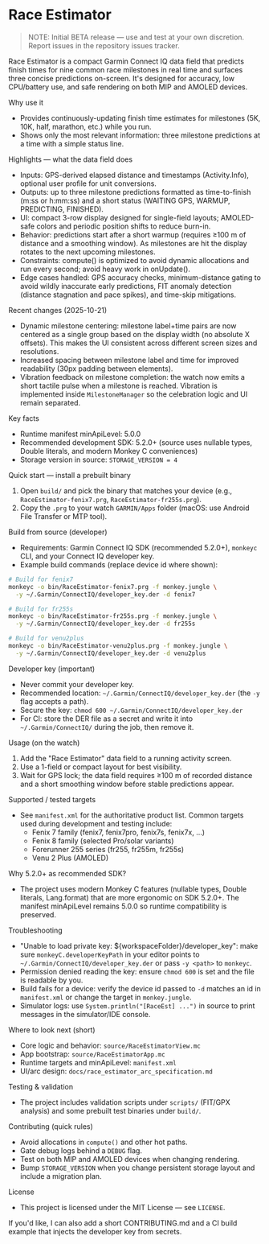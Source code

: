 # Race Estimator

> NOTE: Initial BETA release — use and test at your own discretion. Report issues in the repository issues tracker.

Race Estimator is a compact Garmin Connect IQ data field that predicts finish times for nine common race milestones in real time and surfaces three concise predictions on-screen. It's designed for accuracy, low CPU/battery use, and safe rendering on both MIP and AMOLED devices.

Why use it

- Provides continuously-updating finish time estimates for milestones (5K, 10K, half, marathon, etc.) while you run.
- Shows only the most relevant information: three milestone predictions at a time with a simple status line.

Highlights — what the data field does

- Inputs: GPS-derived elapsed distance and timestamps (Activity.Info), optional user profile for unit conversions.
- Outputs: up to three milestone predictions formatted as time-to-finish (m:ss or h:mm:ss) and a short status (WAITING GPS, WARMUP, PREDICTING, FINISHED).
- UI: compact 3-row display designed for single-field layouts; AMOLED-safe colors and periodic position shifts to reduce burn-in.
- Behavior: predictions start after a short warmup (requires ≥100 m of distance and a smoothing window). As milestones are hit the display rotates to the next upcoming milestones.
- Constraints: compute() is optimized to avoid dynamic allocations and run every second; avoid heavy work in onUpdate().
- Edge cases handled: GPS accuracy checks, minimum-distance gating to avoid wildly inaccurate early predictions, FIT anomaly detection (distance stagnation and pace spikes), and time-skip mitigations.

Recent changes (2025-10-21)

- Dynamic milestone centering: milestone label+time pairs are now centered as a single group based on the display width (no absolute X offsets). This makes the UI consistent across different screen sizes and resolutions.
- Increased spacing between milestone label and time for improved readability (30px padding between elements).
- Vibration feedback on milestone completion: the watch now emits a short tactile pulse when a milestone is reached. Vibration is implemented inside `MilestoneManager` so the celebration logic and UI remain separated.

Key facts

- Runtime manifest minApiLevel: 5.0.0
- Recommended development SDK: 5.2.0+ (source uses nullable types, Double literals, and modern Monkey C conveniences)
- Storage version in source: `STORAGE_VERSION = 4`

Quick start — install a prebuilt binary

1. Open `build/` and pick the binary that matches your device (e.g., `RaceEstimator-fenix7.prg`, `RaceEstimator-fr255s.prg`).
2. Copy the `.prg` to your watch `GARMIN/Apps` folder (macOS: use Android File Transfer or MTP tool).

Build from source (developer)

- Requirements: Garmin Connect IQ SDK (recommended 5.2.0+), `monkeyc` CLI, and your Connect IQ developer key.
- Example build commands (replace device id where shown):

```bash
# Build for fenix7
monkeyc -o bin/RaceEstimator-fenix7.prg -f monkey.jungle \
  -y ~/.Garmin/ConnectIQ/developer_key.der -d fenix7

# Build for fr255s
monkeyc -o bin/RaceEstimator-fr255s.prg -f monkey.jungle \
  -y ~/.Garmin/ConnectIQ/developer_key.der -d fr255s

# Build for venu2plus
monkeyc -o bin/RaceEstimator-venu2plus.prg -f monkey.jungle \
  -y ~/.Garmin/ConnectIQ/developer_key.der -d venu2plus
```

Developer key (important)

- Never commit your developer key.
- Recommended location: `~/.Garmin/ConnectIQ/developer_key.der` (the `-y` flag accepts a path).
- Secure the key: `chmod 600 ~/.Garmin/ConnectIQ/developer_key.der`
- For CI: store the DER file as a secret and write it into `~/.Garmin/ConnectIQ/` during the job, then remove it.

Usage (on the watch)

1. Add the "Race Estimator" data field to a running activity screen.
2. Use a 1-field or compact layout for best visibility.
3. Wait for GPS lock; the data field requires ≥100 m of recorded distance and a short smoothing window before stable predictions appear.

Supported / tested targets

- See `manifest.xml` for the authoritative product list. Common targets used during development and testing include:
  - Fenix 7 family (fenix7, fenix7pro, fenix7s, fenix7x, ...)
  - Fenix 8 family (selected Pro/solar variants)
  - Forerunner 255 series (fr255, fr255m, fr255s)
  - Venu 2 Plus (AMOLED)

Why 5.2.0+ as recommended SDK?

- The project uses modern Monkey C features (nullable types, Double literals, Lang.format) that are more ergonomic on SDK 5.2.0+. The manifest minApiLevel remains 5.0.0 so runtime compatibility is preserved.

Troubleshooting

- "Unable to load private key: ${workspaceFolder}/developer_key": make sure `monkeyC.developerKeyPath` in your editor points to `~/.Garmin/ConnectIQ/developer_key.der` or pass `-y <path>` to `monkeyc`.
- Permission denied reading the key: ensure `chmod 600` is set and the file is readable by you.
- Build fails for a device: verify the device id passed to `-d` matches an id in `manifest.xml` or change the target in `monkey.jungle`.
- Simulator logs: use `System.println("[RaceEst] ...")` in source to print messages in the simulator/IDE console.

Where to look next (short)

- Core logic and behavior: `source/RaceEstimatorView.mc`
- App bootstrap: `source/RaceEstimatorApp.mc`
- Runtime targets and minApiLevel: `manifest.xml`
- UI/arc design: `docs/race_estimator_arc_specification.md`

Testing & validation

- The project includes validation scripts under `scripts/` (FIT/GPX analysis) and some prebuilt test binaries under `build/`.

Contributing (quick rules)

- Avoid allocations in `compute()` and other hot paths.
- Gate debug logs behind a `DEBUG` flag.
- Test on both MIP and AMOLED devices when changing rendering.
- Bump `STORAGE_VERSION` when you change persistent storage layout and include a migration plan.

License

- This project is licensed under the MIT License — see `LICENSE`.

If you'd like, I can also add a short CONTRIBUTING.md and a CI build example that injects the developer key from secrets.
